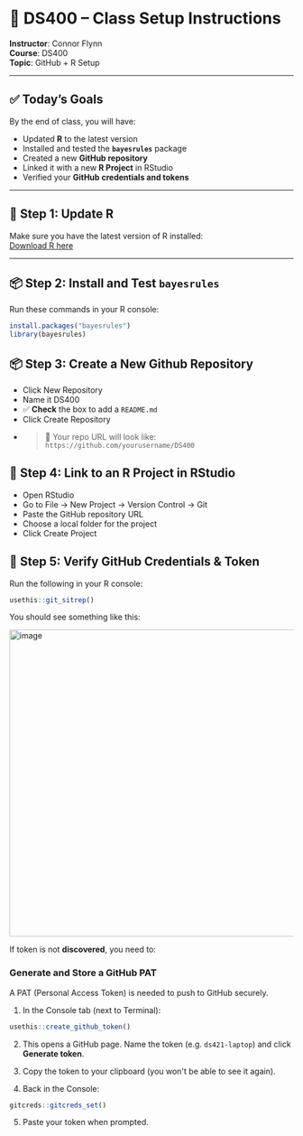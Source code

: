 # 🧰 DS400 – Class Setup Instructions

**Instructor**: Connor Flynn  
**Course**: DS400  
**Topic**: GitHub + R Setup  

---

## ✅ Today’s Goals

By the end of class, you will have:

- Updated **R** to the latest version  
- Installed and tested the **`bayesrules`** package  
- Created a new **GitHub repository**  
- Linked it with a new **R Project** in RStudio  
- Verified your **GitHub credentials and tokens**  

---

## 🔧 Step 1: Update R

Make sure you have the latest version of R installed:  
[Download R here](https://cran.r-project.org/)

---

## 📦 Step 2: Install and Test `bayesrules`

Run these commands in your R console:

```r
install.packages("bayesrules")
library(bayesrules)
``` 


## 📦 Step 3: Create a  New Github Repository

- Click New Repository
- Name it DS400
- ✅ **Check** the box to add a `README.md`
- Click Create Repository
- > 📎 Your repo URL will look like: `https://github.com/yourusername/DS400`
  

##  🔗 Step 4: Link to an R Project in RStudio

- Open RStudio
- Go to File → New Project → Version Control → Git
- Paste the GitHub repository URL
- Choose a local folder for the project
- Click Create Project


## 🔐 Step 5: Verify GitHub Credentials & Token

Run the following in your R console:

```r
usethis::git_sitrep()
``` 

You should see something like this:

<img width="938" height="544" alt="image" src="https://github.com/user-attachments/assets/49612a89-f250-4656-8a40-6966e95586ad" />



If token is not **discovered**, you need to:


### Generate and Store a GitHub PAT
A PAT (Personal Access Token) is needed to push to GitHub securely.

1. In the Console tab (next to Terminal):

```r
usethis::create_github_token()
```
2. This opens a GitHub page. Name the token (e.g. `ds421-laptop`) and click **Generate token**.
3. Copy the token to your clipboard (you won't be able to see it again).

4. Back in the Console:
```r
gitcreds::gitcreds_set()
```
5. Paste your token when prompted.




